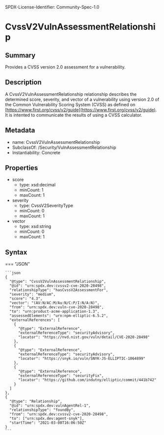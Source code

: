 SPDX-License-Identifier: Community-Spec-1.0

# CvssV2VulnAssessmentRelationship

## Summary

Provides a CVSS version 2.0 assessment for a vulnerability.

## Description

A CvssV2VulnAssessmentRelationship relationship describes the determined score, severity, and vector of a vulnerability using version 2.0 of the Common Vulnerability Scoring System
(CVSS) as defined on [https://www.first.org/cvss/v2/guide](https://www.first.org/cvss/v2/guide). It is intented to communicate the results of using a CVSS calculator.

## Metadata

- name: CvssV2VulnAssessmentRelationship
- SubclassOf: /Security/VulnAssessmentRelationship
- Instantiability: Concrete

## Properties

- score
  - type: xsd:decimal
  - minCount: 1
  - maxCount: 1
- severity
  - type: CvssV2SeverityType
  - minCount: 0
  - maxCount: 1
- vector
  - type: xsd:string
  - minCount: 0
  - maxCount: 1

## Syntax

=== "JSON"

    ```json
    {
      "@type": "CvssV2VulnAssessmentRelationship",
      "@id": "urn:spdx.dev:cvssv2-cve-2020-28498",
      "relationshipType": "hasCvssV2AssessmentFor",
      "severity": "medium",
      "score": "4.3",
      "vector": "(AV:N/AC:M/Au:N/C:P/I:N/A:N)",
      "from": "urn:spdx.dev:vuln-cve-2020-28498",
      "to": "urn:product-acme-application-1.3",
      "assessedElements": "urn:npm-elliptic-6.5.2",
      "externalReferences": [
        {
          "@type": "ExternalReference",
          "externalReferenceType": "securityAdvisory",
          "locator": "https://nvd.nist.gov/vuln/detail/CVE-2020-28498"
        },
        {
          "@type": "ExternalReference",
          "externalReferenceType": "securityAdvisory",
          "locator": "https://snyk.io/vuln/SNYK-JS-ELLIPTIC-1064899"
        },
        {
          "@type": "ExternalReference",
          "externalReferenceType": "securityFix",
          "locator": "https://github.com/indutny/elliptic/commit/441b742"
        }
      ]
    },
    {
      "@type": "Relationship",
      "@id": "urn:spdx.dev:vulnAgentRel-1",  
      "relationshipType": "foundBy",  
      "from": "urn:spdx.dev:cvssv2-cve-2020-28498",
      "to": ["urn:spdx.dev:agent-snyk"],
      "startTime": "2021-03-08T16:06:50Z"
    }
    ```
